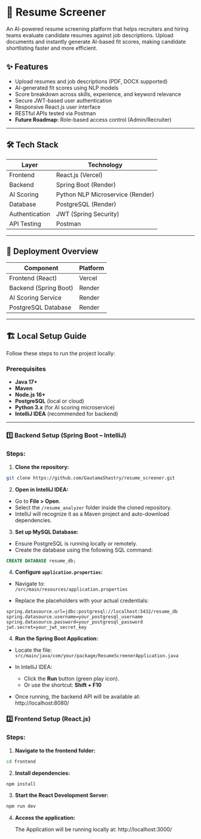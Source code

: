 # 📄 Resume Screener

An AI-powered resume screening platform that helps recruiters and hiring teams evaluate candidate resumes against job descriptions. Upload documents and instantly generate AI-based fit scores, making candidate shortlisting faster and more efficient.

## ✨ Features

- Upload resumes and job descriptions (PDF, DOCX supported)
- AI-generated fit scores using NLP models
- Score breakdown across skills, experience, and keyword relevance
- Secure JWT-based user authentication
- Responsive React.js user interface
- RESTful APIs tested via Postman
- **Future Roadmap:** Role-based access control (Admin/Recruiter)

---

## 🛠️ Tech Stack

| Layer           | Technology                  |
|-----------------|------------------------------|
| Frontend        | React.js (Vercel)            |
| Backend         | Spring Boot (Render)         |
| AI Scoring      | Python NLP Microservice (Render) |
| Database        | PostgreSQL (Render)               |
| Authentication  | JWT (Spring Security)        |
| API Testing     | Postman                      |

---

## 🚀 Deployment Overview

| Component           | Platform      |
|---------------------|---------------|
| Frontend (React)    | Vercel        |
| Backend (Spring Boot) | Render      |
| AI Scoring Service  | Render        |
| PostgreSQL Database      | Render        |

---

## 🏗️ Local Setup Guide

Follow these steps to run the project locally:

### Prerequisites

- **Java 17+**
- **Maven**
- **Node.js 16+**
- **PostgreSQL** (local or cloud)
- **Python 3.x** (for AI scoring microservice)
- **IntelliJ IDEA** (recommended for backend)

---

### 1️⃣ Backend Setup (Spring Boot – IntelliJ)

### Steps:

1. **Clone the repository:**

```bash
git clone https://github.com/GautamaShastry/resume_screener.git
```

2. **Open in IntelliJ IDEA:**

- Go to **File > Open**.
- Select the `/resume_analyzer` folder inside the cloned repository.
- IntelliJ will recognize it as a Maven project and auto-download dependencies.

3. **Set up MySQL Database:**

- Ensure PostgreSQL is running locally or remotely.
- Create the database using the following SQL command:

```sql
CREATE DATABASE resume_db;
```

4. **Configure `application.properties`:**

- Navigate to:  
  `/src/main/resources/application.properties`

- Replace the placeholders with your actual credentials:

```properties
spring.datasource.url=jdbc:postgresql://localhost:5432/resume_db
spring.datasource.username=your_postgresql_username
spring.datasource.password=your_postgresql_password
jwt.secret=your_jwt_secret_key
```

4. **Run the Spring Boot Application:**

- Locate the file:  
  `src/main/java/com/your/package/ResumeScreenerApplication.java`

- In IntelliJ IDEA:
  - Click the **Run** button (green play icon).
  - Or use the shortcut: **Shift + F10**

- Once running, the backend API will be available at:
http://localhost:8080/

### 2️⃣ Frontend Setup (React.js)

### Steps:

1. **Navigate to the frontend folder:**

```bash
cd frontend
```

2. **Install dependencies:**

```bash
npm install
```

3. **Start the React Development Server:**

```bash
npm run dev
```

4. **Access the application:**

   The Application will be running locally at: http://localhost:3000/
